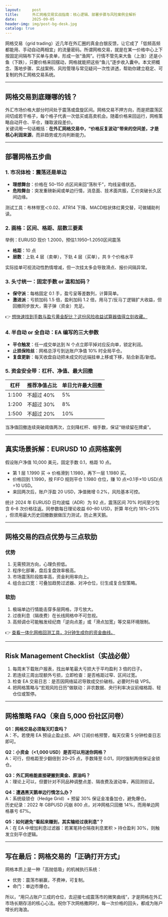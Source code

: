 ```yaml
---
layout:     post
title:      外汇网格交易实战指南：核心逻辑、部署步骤与风险案例全解析
date:       2025-09-05
header-img: img/post-bg-desk.jpg
catalog: true
---
```


网格交易（grid trading）近几年在外汇圈的真金白银反馈，让它成了「低频高频都能用、手动自动两相宜」的流量密码。所谓网格交易，就是在某一价格中心上下按固定间隔布下买单与卖单，形成一张“渔网”。行情不管先来大鱼（上涨）还是小鱼（下跌），只要价格来回摆动，网格就能把这些“鱼儿”逐步收入囊中。本文把概念、落地步骤、实战案例、风险管理与常见疑问一次性讲透，帮助你建立稳定、可复制的外汇网格交易系统。

---

## 网格交易到底赚哪的钱？

外汇市场价格大部分时间处于震荡或盘旋区间。网格交易不押方向，而是把震荡区间切成若干格子，每个格子代表一次低买或高卖机会。随着价格来回运行，网格策略自动开仓、平仓，赚取波段差价。  
关键词用一句话概括：**在外汇网格交易中，“价格反复波动”带来的空间差，才是核心利润来源**，而非趋势或方向判断能力。

---

## 部署网格五步曲

### 1. 市况体检：震荡还是单边

- **理想舞台**：价格在 50–150 点区间来回“荡秋千”，均线呈缠状态。
- **危险舞台**：突发重磅新闻或单边行情，消息面、技术面共振，汇价突破长久区间边缘。

测试工具：布林带宽＜0.02、ATR14 下降、MACD柱状体红黄交替，可做辅助判读。

### 2. 画格：区间、格距、层数三要素

举例：EURUSD 现价 1.2000，预估1.1950–1.2050区间震荡  
- **格距**：10 点  
- **层数**：上轨 4 层（卖单），下轨 4 层（买单），共 9 个价格水平

实际挂单可视流动性酌情增减，但一次挂太多会导致滑点、报价间隔异常。

### 3. 头寸统一：固定手数 or 温和加码？

- **保守派**：每格固定 0.1 手，盈亏呈等差数列，计算简单。  
- **激进派**：亏损加码 1.5 倍，盈利加码 1.2 倍，用马丁/反马丁逻辑扩大收益，但回撤同步放大，需子弹（资金）充足。  

👉 [想快速找到手数与盈亏黄金配比？这份风险收益试算器值得立刻收藏。](https://okxdog.com/)

### 4. 半自动 or 全自动：EA 编写的三大参数

- **平仓触发**：任一成交单达到 N 个点立即平掉对应反向单，锁定利润。  
- **止损保险丝**：网格总浮亏到达账户净值 10% 时全局平仓。  
- **复盘更新**：每天收盘自动把未成交的远端挂单上移或下移，贴合新高/新低。

### 5. 资金安全带：杠杆、净值、最大回撤

| 杠杆 | 推荐净值占比 | 单日允许最大回撤 |
|---|---|---|
| 1:100 | 不超过 40% | 5% |
| 1:200 | 不超过 30% | 8% |
| 1:500 | 不超过 20% | 10% |

当净值回撤连续突破阈值两次，立刻降杠杆、缩手数，保证“继续留在牌桌”。

---

## 真实场景拆解：EURUSD 10 点网格案例

假设账户净值 10,000 美元，固定手数 0.1，格距 10 点。

- 第 1 层 1.1990 买 → 价格滑到 1.1980，再下一层 1.1980 买。  
- 价格回到 1.1990，按 FIFO 规则平仓 1.1980 仓位，赚 10 点×0.1手×10 USD/点=10 USD。  
- 来回两次后，账户浮盈 20 USD，净值微增 0.2%，风险基本可控。

统计 2024 年 EURUSD 日均波幅（ADR）为 92 点，震荡区间 70% 时间至少包含 6–8 次价格往返。同参数每日理论收益 60–80 USD，折算 年化约 18%–25% ，但须用最大历史回撤数据做压力测试，防止黑天鹅。

---

## 网格交易的四点优势与三点软肋

### 优势

1. 无需预测方向，心理负担低。  
2. 程序化部署，盘后复盘效率极高。  
3. 市场震荡阶段胜率高，资金利用率向上。  
4. 组合出口宽：可叠加趋势过滤器、对冲仓位，衍生成复合型策略。

### 软肋

1. 极端单边行情能击穿多层网格，浮亏放大。  
2. 过夜利息（隔夜费）在长线网格中不可忽视。  
3. 高频调仓可能触发经纪商「逆向点差」或「滑点加宽」等交易环境限制。

👉 [查看一体化网格回测工具，3分钟生成你的资金曲线。](https://okxdog.com/)

---

## Risk Management Checklist（实战必做）

1. 每周末下载账户报表，找出单笔最大亏损大于平均盈利 3 倍的日子。  
2. 若连续三周出现额外亏损，立即检查：是否格距过窄、区间过宽。  
3. 检查 EA 交易日志：是否因网络延迟导致成交价破档，必要时升级 VPS。  
4. 把网格策略与“宏观风险日历”做联动：非农数据、央行利率决议前缩格距、轻仓位或暂停。

---

## 网格策略 FAQ（来自 5,000 份社区问卷）

**Q1：网格交易必须每天盯盘吗？**  
A：不。若使用 EA 预设止盈止损、API 订阅价格预警，每天仅需 5 分钟检查日志即可。

**Q2：小资金（<1,000 USD）是否可以用迷你网格？**  
A：可行，但格距至少翻倍到 20–25 点，手数降至 0.01，同时强制两倍保证金锁仓。

**Q3：外汇网格能直接硬搬到黄金、原油吗？**  
A：理论上可以，但要针对不同品种调整点差、隔夜费及波动率，再回测验证。

**Q4：遭遇黑天鹅单边行情怎么办？**  
A：系统级锁仓（Hedge Grid）+ 预留 30% 保证金准备加仓，避免爆仓。  
历史纪录：2022 年 GBPUSD 闪崩 800 点，对冲网格只回撤 14%，而用单边网格暴亏 67%。

**Q5：如何避免“看起来赚到，其实输给过夜利息”？**  
A：在 EA 中增加利息过滤器：若某笔持仓隔夜利息累积 > 持仓盈利 30%，则触发立刻平仓逻辑。

---

## 写在最后：网格交易的「正确打开方式」

网格本质上是一种「高抛低吸」的机械执行系统：  
- 优势：震荡市躺赢，不费神，可复制。  
- 命门：单边市爆仓。  

所以，“用只占账户三成的仓位，去迎接七成震荡市的微笑曲线”，才是网格在外汇市场长期存活的核心心法。祝你下次网格撒网时，每一次价格的回头，都成为账户增长的海浪。